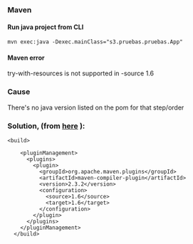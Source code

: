 ### Maven
#### Run java project from CLI
```
mvn exec:java -Dexec.mainClass="s3.pruebas.pruebas.App"
```
#### Maven error

try-with-resources is not supported in -source 1.6

### Cause
There's no java version listed on the pom for that step/order

### Solution, (from [here](https://stackoverflow.com/a/7034105/2769307) ):
```
<build>

    <pluginManagement>
      <plugins>
        <plugin>
          <groupId>org.apache.maven.plugins</groupId>
          <artifactId>maven-compiler-plugin</artifactId>
          <version>2.3.2</version>
          <configuration>
            <source>1.6</source>
            <target>1.6</target>
          </configuration>
        </plugin>
      </plugins>
    </pluginManagement>
  </build>
```
